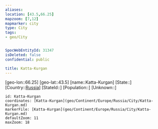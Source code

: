 ```yaml
---
aliases: 
location: [43.5,66.25]
mapzoom: [7,12] 
mapmarker: city 
type: City
tags:
- geo/City


SpocWebEntityId: 31347
isDeleted: false
confidential: public

title: Katta-Kurgan
---
```

[geo-lon::66.25]
[geo-lat::43.5]
[name::Katta-Kurgan]
[State::]
[Country::[Russia](geo/Continent/Europe/Russia.md)]
[StateId::]
[Population::]
[Unknown::]


```leaflet
id: Katta-Kurgan
coordinates: [Katta-Kurgan](geo/Continent/Europe/Russia/City/Katta-Kurgan.md)
markerFile: [Katta-Kurgan](geo/Continent/Europe/Russia/City/Katta-Kurgan.md)
defaultZoom: 11 
maxZoom: 18
```



